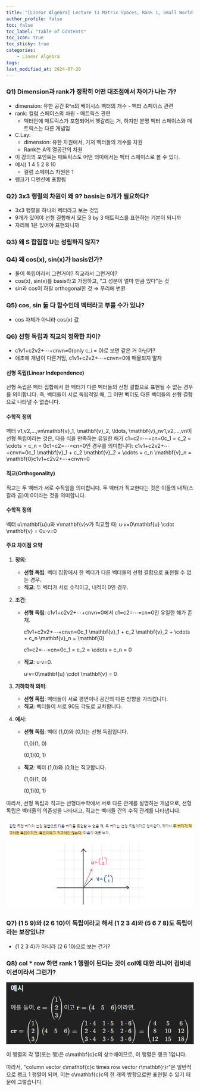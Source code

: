 ```yaml
---
title: "[Linear Algebra] Lecture 11 Matrix Spaces, Rank 1, Small World Graphs"
author_profile: false
toc: false
toc_label: "Table of Contents"
toc_icon: true
toc_sticky: true
categories: 
    - Linear Algebra
tags:
last_modified_at: 2024-07-20
---
```


### Q1) Dimension과 rank가 정확히 어떤 대조점에서 차이가 나는 가?
- dimension: 유한 공간 R^n의 베이시스 벡터의 개수 - 벡터 스페이스 관련
- rank: 컬럼 스페이스의 차원 - 매트릭스 관련
    - 벡터안에 매트릭스가 포함되어서 헷갈리는 거, 하지만 분명 벡터 스페이스와 매트릭스는 다른 개념임
- C.Lay:
    - dimension: 유한 차원에서, 기저 벡터들의 개수를 차원
    - Rank는 A의 열공간의 차원
- 이 강의의 포인트는 매트릭스도 어떤 의미에서는 벡터 스페이스로 볼 수 있다.
- 예시) 1 4 5
           2 8 10
    - 컬럼 스페이스 차원은 1
- 랭크가 디멘션에 포함됨

### Q2) 3x3 행렬의 차원이 왜 9? basis는 9개가 필요하다?
- 3x3 행렬을 하나의 벡터라고 보는 것임
- 9개가 있어야 선형 결합해서 모든 3 by 3 매트릭스를 표현하는 기본이 되니까
- 자리에 1은 있어야 표현되니까

### Q3) 왜 S 합집합 U는 성립하지 않지?


### Q4) 왜 cos(x), sin(x)가 basis인가?
- 둘이 독립이라서 그런거야? 직교라서 그런거야?
- cos(x), sin(x)를 basis라고 가정하고, “그 성분이 얼마 만큼 있다”는 것
- sin과 cos이 하필 orthogonal한 것 ⇒ 푸리에 변환


### Q5) cos, sin 둘 다 함수인데 벡터라고 부를 수가 있나?
- cos 자체가 아니라 cos(x) 값


### Q6) 선형 독립과 직교의 정확한 차이?
- c1v1+c2v2+⋯+cnvn=0(only c_i = 0)로 보면 같은 거 아닌가?
- 애초에 개념이 다른거임, c1v1+c2v2+⋯+cnvn=0에 매몰되지 말자

#### 선형 독립(Linear Independence)

선형 독립은 벡터 집합에서 한 벡터가 다른 벡터들의 선형 결합으로 표현될 수 없는 경우를 의미합니다. 즉, 벡터들이 서로 독립적일 때, 그 어떤 벡터도 다른 벡터들의 선형 결합으로 나타낼 수 없습니다.

#### 수학적 정의

벡터 v1,v2,…,vn\mathbf{v}_1, \mathbf{v}_2, \ldots, \mathbf{v}_nv1,v2,…,vn이 선형 독립이라는 것은, 다음 식을 만족하는 유일한 해가 c1=c2=⋯=cn=0c_1 = c_2 = \cdots = c_n = 0c1=c2=⋯=cn=0인 경우를 의미합니다:
c1v1+c2v2+⋯+cnvn=0c_1 \mathbf{v}_1 + c_2 \mathbf{v}_2 + \cdots + c_n \mathbf{v}_n = \mathbf{0}c1v1+c2v2+⋯+cnvn=0

#### 직교(Orthogonality)

직교는 두 벡터가 서로 수직임을 의미합니다. 두 벡터가 직교한다는 것은 이들의 내적(스칼라 곱)이 0이라는 것을 의미합니다.

#### 수학적 정의

벡터 u\mathbf{u}u와 v\mathbf{v}v가 직교할 때:
u⋅v=0\mathbf{u} \cdot \mathbf{v} = 0u⋅v=0

#### 주요 차이점 요약

1. **정의**:
    - **선형 독립**: 벡터 집합에서 한 벡터가 다른 벡터들의 선형 결합으로 표현될 수 없는 경우.
    - **직교**: 두 벡터가 서로 수직이고, 내적이 0인 경우.
2. **조건**:
    - **선형 독립**: c1v1+c2v2+⋯+cnvn=0에서 c1=c2=⋯=cn=0인 유일한 해가 존재.
        
        c1v1+c2v2+⋯+cnvn=0c_1 \mathbf{v}_1 + c_2 \mathbf{v}_2 + \cdots + c_n \mathbf{v}_n = \mathbf{0}
        
        c1=c2=⋯=cn=0c_1 = c_2 = \cdots = c_n = 0
        
    - **직교**: u⋅v=0.
        
        u⋅v=0\mathbf{u} \cdot \mathbf{v} = 0
        
3. **기하학적 의미**:
    - **선형 독립**: 벡터들이 서로 평면이나 공간의 다른 방향을 가리킵니다.
    - **직교**: 벡터들이 서로 90도 각도로 교차합니다.
4. **예시**:
    - **선형 독립**: 벡터 (1,0)와 (0,1)는 선형 독립입니다.
        
        (1,0)(1, 0)
        
        (0,1)(0, 1)
        
    - **직교**: 벡터 (1,0)와 (0,1)는 직교합니다.
        
        (1,0)(1, 0)
        
        (0,1)(0, 1)
        
따라서, 선형 독립과 직교는 선형대수학에서 서로 다른 관계를 설명하는 개념으로, 선형 독립은 벡터들의 의존성을 나타내고, 직교는 벡터들 간의 수직 관계를 나타냅니다.

![Untitled](https://raw.githubusercontent.com/domingolee0254/domingolee0254.github.io/main/assets/image/post_image/Math/2024-07-20-%5BLinear%20Algebra%5D%20Lecture%2011%20Matrix%20Spaces,%20Rank%201,%20Small%20World%20Graphs/Untitled.png)


### Q7) (1 5 9)와 (2 6 10)이 독립이라고 해서 (1 2 3 4)와 (5 6 7 8)도 독립이라는 보장있냐?
- (1 2 3 4)가 아니라 (2 6 10)으로 보는 건가?

### Q8) col * row 하면 rank 1 행렬이 된다는 것이 col에 대한 리니어 컴비네이션이라서 그런가?

![Untitled](https://raw.githubusercontent.com/domingolee0254/domingolee0254.github.io/main/assets/image/post_image/Math/2024-07-20-%5BLinear%20Algebra%5D%20Lecture%2011%20Matrix%20Spaces,%20Rank%201,%20Small%20World%20Graphs/Untitled%201.png)

이 행렬의 각 열(또는 행)은 c\mathbf{c}c의 상수배이므로, 이 행렬은 랭크 1입니다.

따라서, "column vector c\mathbf{c}c times row vector r\mathbf{r}r"은 일반적으로 랭크 1 행렬이 되며, 이는 c\mathbf{c}c의 한 개의 방향으로만 표현될 수 있기 때문에 그렇습니다.